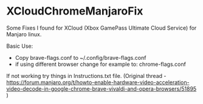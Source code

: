 # XCloudChromeManjaroFix
Some Fixes I found for XCloud (Xbox GamePass Ultimate Cloud Service) for Manjaro linux.


Basic Use: 
  - Copy brave-flags.conf to ~/.config/brave-flags.conf
  - if using different browser change for example to: chrome-flags.conf
  
 If not working try things in Instructions.txt file.
 (Original thread - https://forum.manjaro.org/t/howto-enable-hardware-video-acceleration-video-decode-in-google-chrome-brave-vivaldi-and-opera-browsers/51895 )
